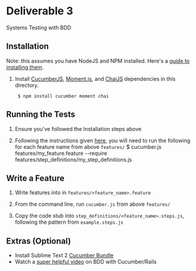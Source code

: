 # Deliverable 3

Systems Testing with BDD

## Installation

Note: this assumes you have NodeJS and NPM installed. Here's a [guide to installing them](http://www.joyent.com/blog/installing-node-and-npm/).

1. Install [CucumberJS](https://github.com/cucumber/cucumber-js), [Moment.js](https://github.com/moment/moment), and [ChaiJS](http://chaijs.com/) dependencies in this directory.

		$ npm install cucumber moment chai


## Running the Tests

1. Ensure you've followed the Installation steps above

2. Following the instructions given [here](https://github.com/cucumber/cucumber-js#run-cucumber), you will need to run the following for each feature name from above `features/`
    $ cucumber.js features/my_feature.feature --require features/step_definitions/my_step_definitions.js

## Write a Feature

1. Write features into in `features/<feature_name>.feature`

2. From the command line, run `cucumber.js` from above `features/`

3. Copy the code stub into `step_definitions/<feature_name>.steps.js`, following the pattern from `example.steps.js`


## Extras (Optional)

- Install Sublime Text 2 [Cucumber Bundle](https://github.com/npverni/cucumber-sublime2-bundle)
- Watch a [super helpful video](http://blog.codeship.io/2013/04/30/bdd-with-cucumber.html) on BDD with Cucumber/Rails
